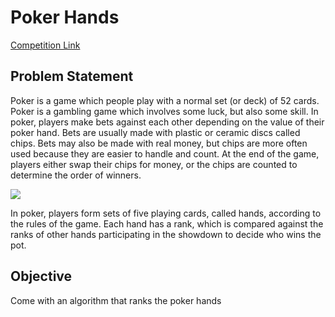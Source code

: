 # Poker Hands

[Competition Link](https://dphi.tech/challenges/data-sprint-32-poker-hands/78/overview/about)

## Problem Statement

Poker is a game which people play with a normal set (or deck) of 52 cards. Poker is a gambling game which involves some luck, but also some skill. In poker, players make bets against each other depending on the value of their poker hand. Bets are usually made with plastic or ceramic discs called chips. Bets may also be made with real money, but chips are more often used because they are easier to handle and count. At the end of the game, players either swap their chips for money, or the chips are counted to determine the order of winners.

![](https://dphi-courses.s3.ap-south-1.amazonaws.com/Datathons/poker_hands.jpg)

In poker, players form sets of five playing cards, called hands, according to the rules of the game. Each hand has a rank, which is compared against the ranks of other hands participating in the showdown to decide who wins the pot.     

## Objective

Come with an algorithm that ranks the poker hands